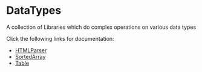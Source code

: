 # DataTypes
A collection of Libraries which do complex operations on various data types

Click the following links for documentation:
- [HTMLParser](https://rostrap.github.io/Libraries/DataTypes/HTMLParser/)
- [SortedArray](https://rostrap.github.io/Libraries/DataTypes/SortedArray/)
- [Table](https://rostrap.github.io/Libraries/DataTypes/Table/)
